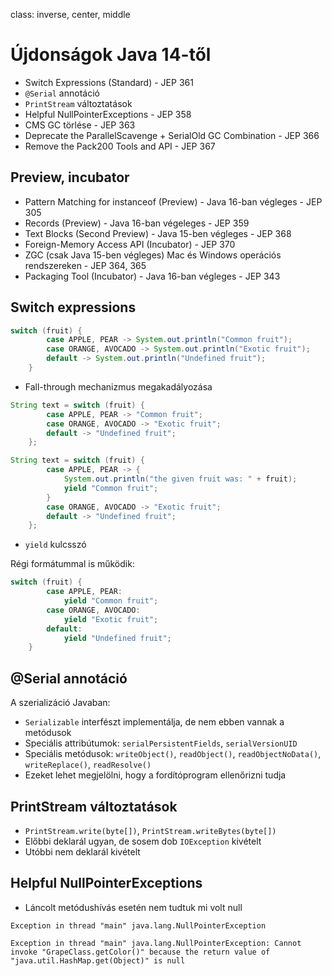 class: inverse, center, middle

# Újdonságok Java 14-től

* Switch Expressions (Standard) - JEP 361
* `@Serial` annotáció
* `PrintStream` változtatások
* Helpful NullPointerExceptions - JEP 358
* CMS GC törlése - JEP 363
* Deprecate the ParallelScavenge + SerialOld GC Combination - JEP 366
* Remove the Pack200 Tools and API - JEP 367

## Preview, incubator

* Pattern Matching for instanceof (Preview) - Java 16-ban végleges - JEP 305
* Records (Preview) - Java 16-ban végeleges - JEP 359
* Text Blocks (Second Preview) - Java 15-ben végleges - JEP 368
* Foreign-Memory Access API (Incubator) - JEP 370
* ZGC (csak Java 15-ben végleges) Mac és Windows operációs rendszereken - JEP 364, 365
* Packaging Tool (Incubator) - Java 16-ban végleges - JEP 343

## Switch expressions

```java
switch (fruit) {
        case APPLE, PEAR -> System.out.println("Common fruit");
        case ORANGE, AVOCADO -> System.out.println("Exotic fruit");
        default -> System.out.println("Undefined fruit");
    }
```

* Fall-through mechanizmus megakadályozása

```java
String text = switch (fruit) {
        case APPLE, PEAR -> "Common fruit";
        case ORANGE, AVOCADO -> "Exotic fruit";
        default -> "Undefined fruit";
    };
```

```java
String text = switch (fruit) {
        case APPLE, PEAR -> {
            System.out.println("the given fruit was: " + fruit);
            yield "Common fruit";
        }
        case ORANGE, AVOCADO -> "Exotic fruit";
        default -> "Undefined fruit";
    };
```

* `yield` kulcsszó

Régi formátummal is működik:

```java
switch (fruit) {
        case APPLE, PEAR:
            yield "Common fruit";
        case ORANGE, AVOCADO:
            yield "Exotic fruit";
        default:
            yield "Undefined fruit";
    }
```

## @Serial annotáció

A szerializáció Javaban: 

* `Serializable` interfészt implementálja, de nem ebben vannak a metódusok
* Speciális attribútumok: `serialPersistentFields`, `serialVersionUID`
* Speciális metódusok: `writeObject()`, `readObject()`, `readObjectNoData()`, `writeReplace()`, `readResolve()`
* Ezeket lehet megjelölni, hogy a fordítóprogram ellenőrizni tudja

## PrintStream változtatások

* `PrintStream.write(byte[])`, `PrintStream.writeBytes(byte[])`
* Előbbi deklarál ugyan, de sosem dob `IOException` kivételt
* Utóbbi nem deklarál kivételt

## Helpful NullPointerExceptions

* Láncolt metódushívás esetén nem tudtuk mi volt null

```plaintext
Exception in thread "main" java.lang.NullPointerException
```

```plaintext
Exception in thread "main" java.lang.NullPointerException: Cannot invoke "GrapeClass.getColor()" because the return value of "java.util.HashMap.get(Object)" is null
```

